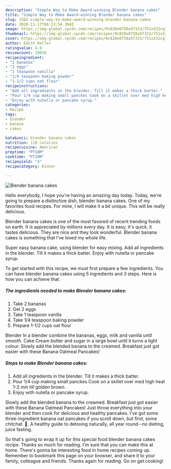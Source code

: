 ```yaml
---
description: "Simple Way to Make Award-winning Blender banana cakes"
title: "Simple Way to Make Award-winning Blender banana cakes"
slug: 1582-simple-way-to-make-award-winning-blender-banana-cakes
date: 2020-11-17T06:13:54.394Z
image: https://img-global.cpcdn.com/recipes/9c828e0758a5f333/751x532cq70/blender-banana-cakes-recipe-main-photo.jpg
thumbnail: https://img-global.cpcdn.com/recipes/9c828e0758a5f333/751x532cq70/blender-banana-cakes-recipe-main-photo.jpg
cover: https://img-global.cpcdn.com/recipes/9c828e0758a5f333/751x532cq70/blender-banana-cakes-recipe-main-photo.jpg
author: Edith Keller
ratingvalue: 4.9
reviewcount: 19810
recipeingredient:
- "2 bananas"
- "2 eggs"
- "1 teaspoon vanilla"
- "1/4 teaspoon baking powder"
- "1-1/2 cups oat flour"
recipeinstructions:
- "Add all ingredients in the blender. Till it makes a thick batter."
- "Pour 1/4 cup making small panckes Cook on a skillet over med high heat 1-2 min till golden brown."
- "Enjoy with nutella or pancake syrup."
categories:
- Recipe
tags:
- blender
- banana
- cakes

katakunci: blender banana cakes 
nutrition: 119 calories
recipecuisine: American
preptime: "PT18M"
cooktime: "PT39M"
recipeyield: "3"
recipecategory: Dinner

---
```



![Blender banana cakes](https://img-global.cpcdn.com/recipes/9c828e0758a5f333/751x532cq70/blender-banana-cakes-recipe-main-photo.jpg)

Hello everybody, I hope you're having an amazing day today. Today, we're going to prepare a distinctive dish, blender banana cakes. One of my favorites food recipes. For mine, I will make it a bit unique. This will be really delicious.

Blender banana cakes is one of the most favored of recent trending foods on earth. It is appreciated by millions every day. It is easy, it's quick, it tastes delicious. They are nice and they look wonderful. Blender banana cakes is something that I've loved my whole life.

Super easy banana cake, using blender for easy mixing. Add all ingredients in the blender. Till it makes a thick batter. Enjoy with nutella or pancake syrup.


To get started with this recipe, we must first prepare a few ingredients. You can have blender banana cakes using 5 ingredients and 3 steps. Here is how you can achieve that.

<!--inarticleads1-->

##### The ingredients needed to make Blender banana cakes:

1. Take 2 bananas
1. Get 2 eggs
1. Take 1 teaspoon vanilla
1. Take 1/4 teaspoon baking powder
1. Prepare 1-1/2 cups oat flour


Blender In a blender combine the bananas, eggs, milk and vanilla until smooth. Cake Cream butter and sugar in a large bowl until it turns a light colour. Slowly add the blended banana to the creamed. Breakfast just got easier with these Banana Oatmeal Pancakes! 

<!--inarticleads2-->

##### Steps to make Blender banana cakes:

1. Add all ingredients in the blender. Till it makes a thick batter.
1. Pour 1/4 cup making small panckes Cook on a skillet over med high heat 1-2 min till golden brown.
1. Enjoy with nutella or pancake syrup.


Slowly add the blended banana to the creamed. Breakfast just got easier with these Banana Oatmeal Pancakes! Just throw everything into your blender and then cook for delicious and healthy pancakes. I&#39;ve got some three-ingredient banana oat pancakes if you scroll down, but first, some chitchat. 🙂. A healthy guide to detoxing naturally, all year round--no dieting, juice fasting. 

So that's going to wrap it up for this special food blender banana cakes recipe. Thanks so much for reading. I'm sure that you can make this at home. There's gonna be interesting food in home recipes coming up. Remember to bookmark this page on your browser, and share it to your family, colleague and friends. Thanks again for reading. Go on get cooking!
